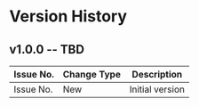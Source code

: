 ﻿# Version History

## v1.0.0 -- TBD
| Issue No. | Change Type | Description |
|--------|--------|-------|
| Issue No. | New | Initial version |
